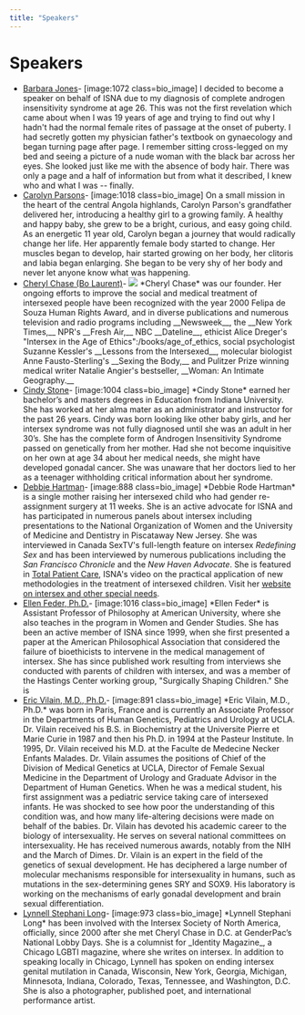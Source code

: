 ```yaml
---
title: "Speakers"
---
```


# Speakers

*   [Barbara Jones][1]\- \[image:1072 class=bio\_image\] I decided to become a speaker on behalf of ISNA due to my diagnosis of complete androgen insensitivity syndrome at age 26. This was not the first revelation which came about when I was 19 years of age and trying to find out why I hadn't had the normal female rites of passage at the onset of puberty. I had secretly gotten my physician father's textbook on gynaecology and began turning page after page. I remember sitting cross-legged on my bed and seeing a picture of a nude woman with the black bar across her eyes. She looked just like me with the absence of body hair. There was only a page and a half of information but from what it described, I knew who and what I was -- finally.
*   [Carolyn Parsons][2]\- \[image:1018 class=bio\_image\] On a small mission in the heart of the central Angola highlands, Carolyn Parson's grandfather delivered her, introducing a healthy girl to a growing family. A healthy and happy baby, she grew to be a bright, curious, and easy going child. As an energetic 11 year old, Carolyn began a journey that would radically change her life. Her apparently female body started to change. Her muscles began to develop, hair started growing on her body, her clitoris and labia began enlarging. She began to be very shy of her body and never let anyone know what was happening.
*   [Cheryl Chase (Bo Laurent)][3]\- ![](/img/about/cheryl4.jpg) \*Cheryl Chase\* was our founder. Her ongoing efforts to improve the social and medical treatment of intersexed people have been recognized with the year 2000 Felipa de Souza Human Rights Award, and in diverse publications and numerous television and radio programs including \_\_Newsweek\_\_, the \_\_New York Times,\_\_ NPR's \_\_Fresh Air,\_\_ NBC \_\_Dateline\_\_, ethicist Alice Dreger's "Intersex in the Age of Ethics":/books/age\_of\_ethics, social psychologist Suzanne Kessler's \_\_Lessons from the Intersexed\_\_, molecular biologist Anne Fausto-Sterling's \_\_Sexing the Body,\_\_ and Pulitzer Prize winning medical writer Natalie Angier's bestseller, \_\_Woman: An Intimate Geography.\_\_
*   [Cindy Stone][4]\- \[image:1004 class=bio\_image\] \*Cindy Stone\* earned her bachelor’s and masters degrees in Education from Indiana University. She has worked at her alma mater as an administrator and instructor for the past 26 years. Cindy was born looking like other baby girls, and her intersex syndrome was not fully diagnosed until she was an adult in her 30’s. She has the complete form of Androgen Insensitivity Syndrome passed on genetically from her mother. Had she not become inquisitive on her own at age 34 about her medical needs, she might have developed gonadal cancer. She was unaware that her doctors lied to her as a teenager withholding critical information about her syndrome.
*   [Debbie Hartman][5]\- \[image:888 class=bio\_image\] \*Debbie Rode Hartman\* is a single mother raising her intersexed child who had gender re-assignment surgery at 11 weeks. She is an active advocate for ISNA and has participated in numerous panels about intersex including presentations to the National Organization of Women and the University of Medicine and Dentistry in Piscataway New Jersey. She was interviewed in Canada SexTV's full-length feature on intersex _Redefining Sex_ and has been interviewed by numerous publications including the _San Francisco Chronicle_ and the _New Haven Advocate_. She is featured in [Total Patient Care][6], ISNA's video on the practical application of new methodologies in the treatment of intersexed children. Visit her [website on intersex and other special needs][7].
*   [Ellen Feder, Ph.D.][8]\- \[image:1016 class=bio\_image\] \*Ellen Feder\* is Assistant Professor of Philosophy at American University, where she also teaches in the program in Women and Gender Studies. She has been an active member of ISNA since 1999, when she first presented a paper at the American Philosophical Association that considered the failure of bioethicists to intervene in the medical management of intersex. She has since published work resulting from interviews she conducted with parents of children with intersex, and was a member of the Hastings Center working group, "Surgically Shaping Children." She is
*   [Eric Vilain, M.D., Ph.D.][9]\- \[image:891 class=bio\_image\] \*Eric Vilain, M.D., Ph.D.\* was born in Paris, France and is currently an Associate Professor in the Departments of Human Genetics, Pediatrics and Urology at UCLA. Dr. Vilain received his B.S. in Biochemistry at the Universite Pierre et Marie Curie in 1987 and then his Ph.D. in 1994 at the Pasteur Institute. In 1995, Dr. Vilain received his M.D. at the Faculte de Medecine Necker Enfants Malades. Dr. Vilain assumes the positions of Chief of the Division of Medical Genetics at UCLA, Director of Female Sexual Medicine in the Department of Urology and Graduate Advisor in the Department of Human Genetics. When he was a medical student, his first assignment was a pediatric service taking care of intersexed infants. He was shocked to see how poor the understanding of this condition was, and how many life-altering decisions were made on behalf of the babies. Dr. Vilain has devoted his academic career to the biology of intersexuality. He serves on several national committees on intersexuality. He has received numerous awards, notably from the NIH and the March of Dimes. Dr. Vilain is an expert in the field of the genetics of sexual development. He has deciphered a large number of molecular mechanisms responsible for intersexuality in humans, such as mutations in the sex-determining genes SRY and SOX9. His laboratory is working on the mechanisms of early gonadal development and brain sexual differentiation.
*   [Lynnell Stephani Long][10]\- \[image:973 class=bio\_image\] \*Lynnell Stephani Long\* has been involved with the Intersex Society of North America, officially, since 2000 after she met Cheryl Chase in D.C. at GenderPac’s National Lobby Days. She is a columnist for \_Identity Magazine\_, a Chicago LGBTI magazine, where she writes on intersex. In addition to speaking locally in Chicago, Lynnell has spoken on ending intersex genital mutilation in Canada, Wisconsin, New York, Georgia, Michigan, Minnesota, Indiana, Colorado, Texas, Tennessee, and Washington, D.C. She is also a photographer, published poet, and international performance artist.


[1]: node/1071
[2]: about/parsons
[3]: about/chase
[4]: about/stone
[5]: about/hartman
[6]: totalpatientcare
[7]: http://www.geocities.com/elee2_2000/indexdebandkellspage.html
[8]: about/feder
[9]: about/vilain
[10]: about/long
[11]: node/feed
[12]: http://www.isna.org/information.php
